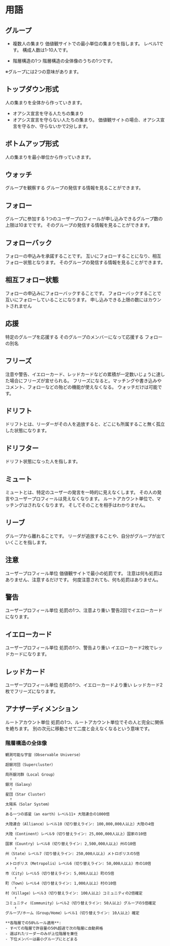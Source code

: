 # 用語

## グループ
* 複数人の集まり
価値観サイトでの最小単位の集まりを指します。
レベル1です。
構成人数は1-10人です。

* 階層構造の1つ
階層構造の全体像のうちの1つです。

※グループには2つの意味があります。

## トップダウン形式
人の集まりを全体から作っていきます。

* オアシス宣言を守る人たちの集まり
* オアシス宣言を守らない人たちの集まり。
価値観サイトの場合、オアシス宣言を守るか、守らないかで2分します。

## ボトムアップ形式
人の集まりを最小単位から作っていきます。

## ウォッチ
グループを観察する
グループの発信する情報を見ることができます。

## フォロー
グループに参加する
1つのユーザープロフィールが申し込みできるグループ数の上限は10までです。
そのグループの発信する情報を見ることができます。

## フォローバック
フォローの申込みを承諾することです。
互いにフォローすることになり、相互フォロー状態となります。
そのグループの発信する情報を見ることができます。

## 相互フォロー状態
フォローの申込みにフォローバックすることです。
フォローバックすることで互いにフォローしていることになります。
申し込みできる上限の数にはカウントされません

## 応援
特定のグループを応援する
そのグループのメンバーになって応援する
フォローの別名

## フリーズ
注意や警告、イエローカード、レッドカードなどの累積が一定数いじょうに達した場合にフリーズが宣せられる。
フリーズになると。マッチングや書き込みやコメント、フォローなどの殆どの機能が使えなくなる。
ウォッチだけは可能です。

## ドリフト
ドリフトとは、リーダーがその人を追放すると、どこにも所属すること無く孤立した状態になります。

## ドリフター
ドリフト状態になった人を指します。

## ミュート
ミュートとは、特定のユーザーの発言を一時的に見えなくします。
その人の発言やユーザープロフィールは見えなくなります。
ルートアカウント単位で、マッチングはされなくなります。
そしてそのことを相手はわかりません。

## リーブ
グループから離れることです。
リーダが追放することや、自分がグループが出ていくことを指します。

## 注意
ユーザープロフィール単位
価値観サイトで最小の処罰です。
注意は何も処罰はありません、注意するだけです。
何度注意されても、何も処罰はありません。

## 警告
ユーザープロフィール単位
処罰の1つ、注意より重い
警告2回でイエローカードになります。

## イエローカード
ユーザープロフィール単位
処罰の1つ、警告より重い
イエローカード2枚でレッドカードになります。

## レッドカード
ユーザープロフィール単位
処罰の1つ、イエローカードより重い
レッドカード2枚でフリーズになります。

## アナザーディメンション
ルートアカウント単位
処罰の1つ、ルートアカウント単位でその人と完全に関係を絶ちます。
別の次元に移動させて二度と会えなくなるという意味です。


### 階層構造の全体像

```
観測可能な宇宙（Observable Universe）
  ↑
超銀河団（Supercluster）
  ↑
局所銀河群（Local Group）
  ↑
銀河（Galaxy）
  ↑
星団（Star Cluster）
  ↑
太陽系（Solar System）
  ↑
ある一つの惑星（an earth）レベル11+ 大陸連合の1000倍
    ↑
大陸連合（Alliance）レベル10（切り替えライン: 100,000,000人以上）大陸の4倍
    ↑
大陸（Continent）レベル9（切り替えライン: 25,000,000人以上）国家の10倍
    ↑
国家（Country）レベル8（切り替えライン: 2,500,000人以上）州の10倍
    ↑
州（State）レベル7（切り替えライン: 250,000人以上）メトロポリスの5倍
    ↑
メトロポリス（Metropolis）レベル6（切り替えライン: 50,000人以上）市の10倍
    ↑
市（City）レベル5（切り替えライン: 5,000人以上）町の5倍
    ↑
町（Town）レベル4（切り替えライン: 1,000人以上）村の10倍
    ↑
村（Village）レベル3（切り替えライン: 100人以上）コミュニティの2倍確定
    ↑
コミュニティ（Community）レベル2（切り替えライン: 50人以上）グループの5倍確定
    ↑
グループ/ホーム（Group/Home）レベル1（切り替えライン: 10人以上）確定

**各階層での50%ルール適用**:
- すべての階層で許容量の50%超過で次の階層に自動昇格
- 選ばれたリーダーのみが上位階層を兼任
- 下位メンバーは最小グループにとどまる

